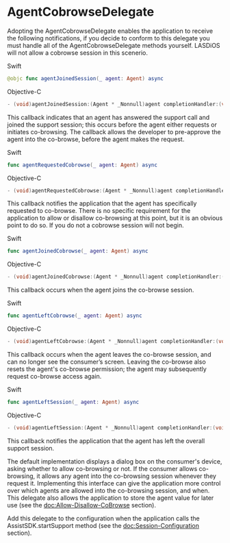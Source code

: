 # AgentCobrowseDelegate

Adopting the AgentCobrowseDelegate enables the application to receive the following notifications, if you decide to conform to this delegate you must handle all of the AgentCobrowseDelegate methods yourself. LASDiOS will not allow a cobrowse session in this scenerio. 

Swift
```swift
@objc func agentJoinedSession(_ agent: Agent) async
```

Objective-C
```objective-c
- (void)agentJoinedSession:(Agent * _Nonnull)agent completionHandler:(void (^ _Nonnull)(void))completionHandler
```

This callback indicates that an agent has answered the support call and joined the support session; this occurs before the agent either requests or initiates co-browsing. The callback allows the developer to pre-approve the agent into the co-browse, before the agent makes the request.

Swift
```swift
func agentRequestedCobrowse(_ agent: Agent) async
```

Objective-C
```objective-c
- (void)agentRequestedCobrowse:(Agent * _Nonnull)agent completionHandler:(void (^ _Nonnull)(void))completionHandler
```

This callback notifies the application that the agent has specifically requested to co-browse. There is no specific requirement for the application to allow or disallow co-browsing at this point, but it is an obvious point to do so. If you do not a cobrowse session will not begin.

Swift
```swift
func agentJoinedCobrowse(_ agent: Agent) async
```

Objective-C
```objective-c
- (void)agentJoinedCobrowse:(Agent * _Nonnull)agent completionHandler:(void (^ _Nonnull)(void))completionHandler
```

This callback occurs when the agent joins the co-browse session.

Swift
```swift
func agentLeftCobrowse(_ agent: Agent) async
```

Objective-C
```objective-c
- (void)agentLeftCobrowse:(Agent * _Nonnull)agent completionHandler:(void (^ _Nonnull)(void))completionHandler
```

This callback occurs when the agent leaves the co-browse session, and can no longer see the consumer’s screen. Leaving the co-browse also resets the agent's co-browse permission; the agent may subsequently request co-browse access again.

Swift
```swift
func agentLeftSession(_ agent: Agent) async
```

Objective-C
```objective-c
- (void)agentLeftSession:(Agent * _Nonnull)agent completionHandler:(void (^ _Nonnull)(void))completionHandler
```

This callback notifies the application that the agent has left the overall support session.

The default implementation displays a dialog box on the consumer's device, asking whether to allow co-browsing or not. If the consumer allows co-browsing, it allows any agent into the co-browsing session whenever they request it. Implementing this interface can give the application more control over which agents are allowed into the co-browsing session, and when. This delegate also allows the application to store the agent value for later use (see the <doc:Allow-Disallow-CoBrowse> section).

Add this delegate to the configuration when the application calls the AssistSDK.startSupport method (see the <doc:Session-Configuration> section).
